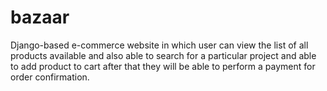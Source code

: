 # bazaar
Django-based e-commerce website in which user can view the list of all products available and also able to search for a particular project and able to add product to cart after that they will be able to perform a payment for order confirmation.
